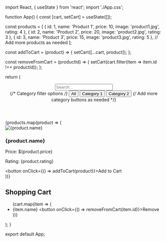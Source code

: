 import React, { useState } from 'react';
import './App.css';

function App() {
  const [cart, setCart] = useState([]);

  const products = [
    { id: 1, name: 'Product 1', price: 10, image: 'product1.jpg', rating: 4 },
    { id: 2, name: 'Product 2', price: 20, image: 'product2.jpg', rating: 3 },
    { id: 3, name: 'Product 3', price: 15, image: 'product3.jpg', rating: 5 },
    // Add more products as needed
  ];

  const addToCart = (product) => {
    setCart([...cart, product]);
  };

  const removeFromCart = (productId) => {
    setCart(cart.filter(item => item.id !== productId));
  };

  return (
    <div className="App">
      <header className="navbar">
        <div className="search-bar">
          <input type="text" placeholder="Search..." />
        </div>
        <div className="categories">
          {/* Category filter options */}
          <button>All</button>
          <button>Category 1</button>
          <button>Category 2</button>
          {/* Add more category buttons as needed */}
        </div>
      </header>
      <main>
        <div className="product-list">
          {products.map(product => (
            <div className="product-card" key={product.id}>
              <img src={product.image} alt={product.name} />
              <h3>{product.name}</h3>
              <p>Price: ${product.price}</p>
              <p>Rating: {product.rating}</p>
              <div className="quantity">
                <button onClick={() => addToCart(product)}>Add to Cart</button>
              </div>
            </div>
          ))}
        </div>
      </main>
      <aside className="cart">
        <h2>Shopping Cart</h2>
        <ul>
          {cart.map(item => (
            <li key={item.id}>
              <span>{item.name}</span>
              <button onClick={() => removeFromCart(item.id)}>Remove</button>
            </li>
          ))}
        </ul>
      </aside>
    </div>
  );
}

export default App;
